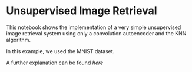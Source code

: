 # Unsupervised Image Retrieval

This notebook shows the implementation of a very simple unsupervised image retrieval system using only a convolution autoencoder and the KNN algorithm.

In this example, we used the MNIST dataset.

A further explanation can be found *here*
